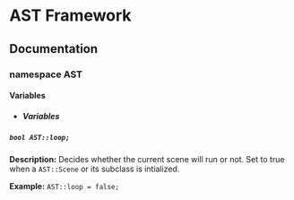 # AST Framework
## Documentation
### namespace AST
#### Variables
- ##### Variables
##### `bool AST::loop;`

**Description:** Decides whether the current scene will run or not. Set to true when a `AST::Scene` or its subclass is intialized. 

**Example:** `AST::loop = false;`